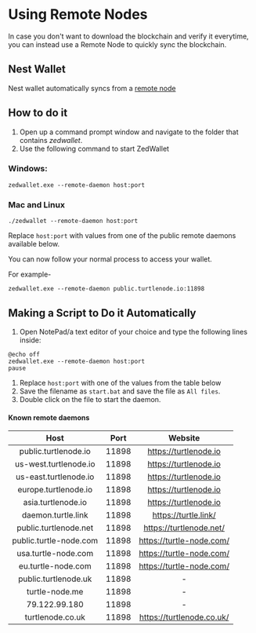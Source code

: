 # Using Remote Nodes

In case you don't want to download the blockchain and verify it everytime, you can instead use a Remote Node to quickly sync the blockchain.

## Nest Wallet

Nest wallet automatically syncs from a [remote node](Using-nest-wallet#synchronizing-the-blockchain)

## How to do it

1. Open up a command prompt window and navigate to the folder that contains *zedwallet*.
2. Use the following command to start ZedWallet  

### Windows:

```
zedwallet.exe --remote-daemon host:port
```

### Mac and Linux

```
./zedwallet --remote-daemon host:port
```

Replace `host:port` with values from one of the public remote daemons available below.

You can now follow your normal process to access your wallet.

For example-

```
zedwallet.exe --remote-daemon public.turtlenode.io:11898
```

## Making a Script to Do it Automatically

1. Open NotePad/a text editor of your choice and type the following lines inside:

```text
@echo off
zedwallet.exe --remote-daemon host:port
pause
```

1. Replace `host:port` with one of the values from the table below
2. Save the filename as `start.bat` and save the file as `All files`.
3. Double click on the file to start the daemon.

#### Known remote daemons

|         Host         | Port  |        Website        |
| :------------------: | :---: | :-------------------: |
| public.turtlenode.io | 11898 | https://turtlenode.io |
| us-west.turtlenode.io | 11898 | https://turtlenode.io |
| us-east.turtlenode.io | 11898 | https://turtlenode.io |
| europe.turtlenode.io | 11898 | https://turtlenode.io |
| asia.turtlenode.io | 11898 | https://turtlenode.io |
| daemon.turtle.link | 11898 | https://turtle.link/ |
| public.turtlenode.net | 11898 | https://turtlenode.net/ |
| public.turtle-node.com | 11898 | https://turtle-node.com/ |
| usa.turtle-node.com | 11898 | https://turtle-node.com/ |
| eu.turtle-node.com | 11898 | https://turtle-node.com/ |
| public.turtlenode.uk | 11898 | - |
| turtle-node.me | 11898 | - |
| 79.122.99.180 | 11898 | - |
| turtlenode.co.uk | 11898 | https://turtlenode.co.uk/ |
